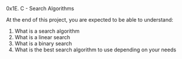 0x1E. C - Search Algorithms

At the end of this project, you are expected to be able to understand:

1. What is a search algorithm
2. What is a linear search
3. What is a binary search
4. What is the best search algorithm to use depending on your needs
